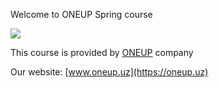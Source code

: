 Welcome to ONEUP Spring course

![](https://i.ibb.co/qjMqTcH/onup-logo.png)

This course is provided by [ONEUP](https://oneup.uz) company

Our website: [www.oneup.uz](https://oneup.uz) 